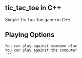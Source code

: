## tic_tac_toe in C++ ##

Simple Tic Tac Toe game in C++

## Playing Options ##
```
You can play against someone else
You can play against the computer
'''
